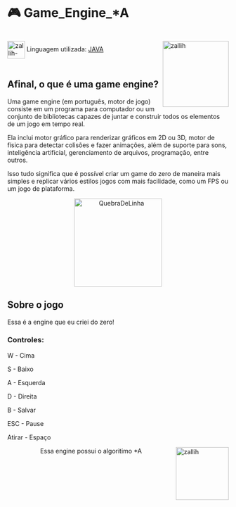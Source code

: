 # 🎮 Game_Engine_*A
  
<div style="display: inline_block"><br>
  <img align="right" alt="zallih" width="150" src="https://media.discordapp.net/attachments/783761333358166056/872618413040730133/WhatsApp_Image_2021-08-04_at_19.42.37.jpeg?width=370&height=370">
  <img align="center" alt="zallih-JAVA" height="40" width="40" src="https://cdn.jsdelivr.net/gh/devicons/devicon/icons/java/java-original.svg">
  Linguagem utilizada: <a href="https://www.java.com/">JAVA</a><br><br>
</div>

<div>
  <h2>Afinal, o que é uma game engine?</h2>
Uma game engine (em português, motor de jogo) consiste em um programa para computador ou um conjunto de bibliotecas capazes de juntar e construir todos os elementos de um jogo em tempo real.

Ela inclui motor gráfico para renderizar gráficos em 2D ou 3D, motor de física para detectar colisões e fazer animações, além de suporte para sons, inteligência artificial, gerenciamento de arquivos, programação, entre outros.

Isso tudo significa que é possível criar um game do zero de maneira mais simples e replicar vários estilos jogos com mais facilidade, como um FPS ou um jogo de plataforma.
</div>

  <p align="middle">
  <img width="200" alt="QuebraDeLinha" src="https://media.discordapp.net/attachments/783761333358166056/875852044928425984/divider-2461548_640.png">
  </p>

<div>
  <h2>Sobre o jogo</h2>
  
  Essa é a engine que eu criei do zero!
  
  
  <h3>Controles:</h3>
  
  W - Cima
  
  S - Baixo 
  
  A - Esquerda
  
  D - Direita
  
  B - Salvar
  
  ESC - Pause
  
  Atirar - Espaço
</div>

  <img align="right" alt="zallih" width="120" src="https://cdn.discordapp.com/attachments/882354770709479427/885547375156944906/my-octocat-1631200526625.png">

 <p align="middle">  Essa engine possui o algoritimo *A</p>

